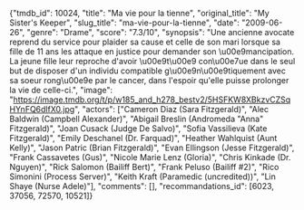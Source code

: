 {"tmdb_id": 10024, "title": "Ma vie pour la tienne", "original_title": "My Sister's Keeper", "slug_title": "ma-vie-pour-la-tienne", "date": "2009-06-26", "genre": "Drame", "score": "7.3/10", "synopsis": "Une ancienne avocate reprend du service pour plaider sa cause et celle de son mari lorsque sa fille de 11 ans les attaque en justice pour demander son \u00e9mancipation. La jeune fille leur reproche d'avoir \u00e9t\u00e9 con\u00e7ue dans le seul but de disposer d'un individu compatible g\u00e9n\u00e9tiquement avec sa soeur rong\u00e9e par le cancer, dans l'espoir qu'elle puisse prolonger la vie de celle-ci.", "image": "https://image.tmdb.org/t/p/w185_and_h278_bestv2/5HSFKW8XBkzvCZSqHYnFQ6dlfX0.jpg", "actors": ["Cameron Diaz (Sara Fitzgerald)", "Alec Baldwin (Campbell Alexander)", "Abigail Breslin (Andromeda \"Anna\" Fitzgerald)", "Joan Cusack (Judge De Salvo)", "Sofia Vassilieva (Kate Fitzgerald)", "Emily Deschanel (Dr. Farquad)", "Heather Wahlquist (Aunt Kelly)", "Jason Patric (Brian Fitzgerald)", "Evan Ellingson (Jesse Fitzgerald)", "Frank Cassavetes (Gus)", "Nicole Marie Lenz (Gloria)", "Chris Kinkade (Dr. Nguyen)", "Rick Salomon (Bailiff Bert)", "Frank Peluso (Bailiff #2)", "Rico Simonini (Process Server)", "Keith Kraft (Paramedic (uncredited))", "Lin Shaye (Nurse Adele)"], "comments": [], "recommandations_id": [6023, 37056, 72570, 10521]}